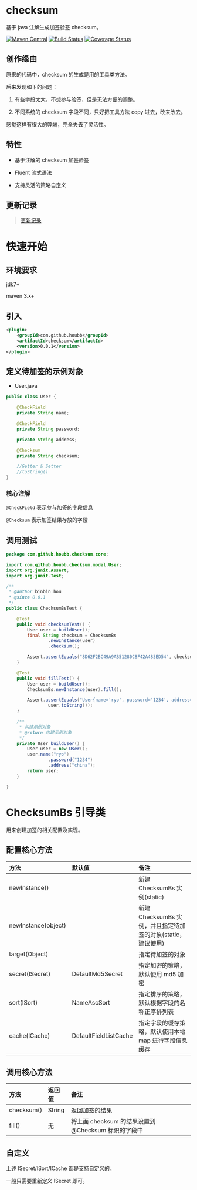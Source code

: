 # checksum

基于 java 注解生成加签验签 checksum。

[![Maven Central](https://maven-badges.herokuapp.com/maven-central/com.github.houbb/checksum/badge.svg)](http://mvnrepository.com/artifact/com.github.houbb/checksum)
[![Build Status](https://www.travis-ci.org/houbb/checksum.svg?branch=master)](https://www.travis-ci.org/houbb/checksum?branch=master)
[![Coverage Status](https://coveralls.io/repos/github/houbb/checksum/badge.svg?branch=master)](https://coveralls.io/github/houbb/checksum?branch=master)

## 创作缘由

原来的代码中，checksum 的生成是用的工具类方法。

后来发现如下的问题：

1. 有些字段太大，不想参与验签，但是无法方便的调整。

2. 不同系统的 checksum 字段不同，只好把工具方法 copy 过去，改来改去。

感觉这样有很大的弊端，完全失去了灵活性。

## 特性

- 基于注解的 checksum 加签验签

- Fluent 流式语法

- 支持灵活的策略自定义

## 更新记录

> [更新记录](doc/CHANGE_LOG.md)

# 快速开始

## 环境要求

jdk7+

maven 3.x+

## 引入

```xml
<plugin>
    <groupId>com.github.houbb</groupId>
    <artifactId>checksum</artifactId>
    <version>0.0.1</version>
</plugin>
```

## 定义待加签的示例对象

- User.java

```java
public class User {

    @CheckField
    private String name;

    @CheckField
    private String password;

    private String address;

    @Checksum
    private String checksum;

    //Getter & Setter
    //toString()
}
```

### 核心注解

`@CheckField` 表示参与加签的字段信息

`@Checksum` 表示加签结果存放的字段

## 调用测试

```java
package com.github.houbb.checksum.core;

import com.github.houbb.checksum.model.User;
import org.junit.Assert;
import org.junit.Test;

/**
 * @author binbin.hou
 * @since 0.0.1
 */
public class ChecksumBsTest {

    @Test
    public void checksumTest() {
        User user = buildUser();
        final String checksum = ChecksumBs
                .newInstance(user)
                .checksum();

        Assert.assertEquals("8D62F2BC49A9AB51280C8F42A483ED54", checksum);
    }

    @Test
    public void fillTest() {
        User user = buildUser();
        ChecksumBs.newInstance(user).fill();

        Assert.assertEquals("User{name='ryo', password='1234', address='china', checksum='8D62F2BC49A9AB51280C8F42A483ED54'}",
                user.toString());
    }

    /**
     * 构建示例对象
     * @return 构建示例对象
     */
    private User buildUser() {
        User user = new User();
        user.name("ryo")
                .password("1234")
                .address("china");
        return user;
    }

}
```

# ChecksumBs 引导类

用来创建加签的相关配置及实现。

## 配置核心方法

| 方法 | 默认值 | 备注 |
|:--|:--|:--|
| newInstance() |  | 新建 ChecksumBs 实例(static) |
| newInstance(object) |  | 新建 ChecksumBs 实例，并且指定待加签的对象(static，建议使用) |
| target(Object) |  | 指定待加签的对象 |
| secret(ISecret) | DefaultMd5Secret | 指定加密的策略，默认使用 md5 加密 |
| sort(ISort) |  NameAscSort | 指定排序的策略，默认根据字段的名称正序排列表 |
| cache(ICache) |  DefaultFieldListCache | 指定字段的缓存策略，默认使用本地 map 进行字段信息缓存 |

## 调用核心方法

| 方法 | 返回值 | 备注 |
|:--|:--|:--|
| checksum() | String | 返回加签的结果 |
| fill() |  无 | 将上面 checksum 的结果设置到 @Checksum 标识的字段中 |

## 自定义

上述 ISecret/ISort/ICache 都是支持自定义的。

一般只需要重新定义 ISecret 即可。